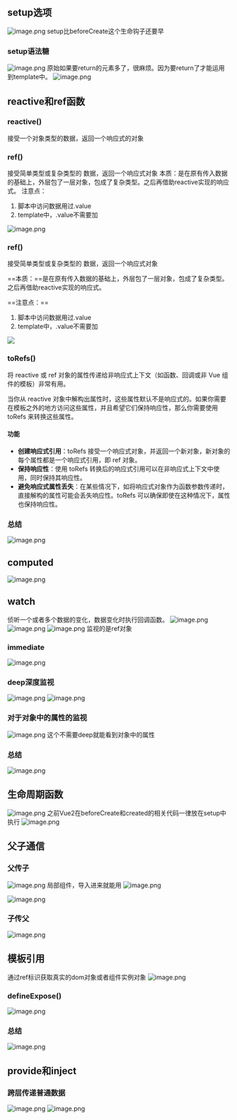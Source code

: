 ## setup选项
![image.png](https://cdn.nlark.com/yuque/0/2023/png/33778458/1697529207360-4d382ce4-501a-4b0a-8244-3cb7cc942270.png#averageHue=%23fefefe&clientId=u75f1b53b-6439-4&from=paste&height=514&id=uc6c097f9&originHeight=655&originWidth=949&originalType=binary&ratio=1.274999976158142&rotation=0&showTitle=false&size=128681&status=done&style=none&taskId=u847a7b73-2aa2-4410-b920-e689d99bbc0&title=&width=744.3137394084881)
setup比beforeCreate这个生命钩子还要早
### setup语法糖
![image.png](https://cdn.nlark.com/yuque/0/2023/png/33778458/1697529735223-9f32bec7-54ae-4650-a39b-ce429810f042.png#averageHue=%23537458&clientId=u75f1b53b-6439-4&from=paste&height=553&id=u30bc016b&originHeight=705&originWidth=1722&originalType=binary&ratio=1.274999976158142&rotation=0&showTitle=false&size=367122&status=done&style=none&taskId=ua298e894-631e-4bc3-abec-993beb7da53&title=&width=1350.588260549438)
原始如果要return的元素多了，很麻烦。因为要return了才能运用到template中。
![image.png](https://cdn.nlark.com/yuque/0/2023/png/33778458/1697531196955-fcb9af80-1e71-43a0-8148-5d2594ba5e9f.png#averageHue=%23f4f0f0&clientId=u75f1b53b-6439-4&from=paste&height=502&id=ud81d014b&originHeight=640&originWidth=820&originalType=binary&ratio=1.274999976158142&rotation=0&showTitle=false&size=246837&status=done&style=none&taskId=u13a1ba2e-a7a5-493f-8ed6-c01d985d4d5&title=&width=643.1372669283038)

## reactive和ref函数
### reactive()
接受一个对象类型的数据，返回一个响应式的对象
### ref()
接受简单类型或复杂类型的 数据，返回一个响应式对象
本质：是在原有传入数据的基础上，外层包了一层对象，包成了复杂类型。之后再借助reactive实现的响应式。
注意点：

1. 脚本中访问数据用过.value
2. template中，.value不需要加

![image.png](https://cdn.nlark.com/yuque/0/2023/png/33778458/1697531774271-0cebfa63-d575-44a2-a32f-844c12e7fd56.png#averageHue=%2320201f&clientId=u75f1b53b-6439-4&from=paste&height=346&id=u07b11710&originHeight=441&originWidth=730&originalType=binary&ratio=1.274999976158142&rotation=0&showTitle=false&size=171513&status=done&style=none&taskId=u06e636d7-039f-461a-9647-10d18db1dc7&title=&width=572.5490303142217)
### ref()

接受简单类型或复杂类型的 数据，返回一个响应式对象

==本质：==是在原有传入数据的基础上，外层包了一层对象，包成了复杂类型。之后再借助reactive实现的响应式。

==注意点：==

1. 脚本中访问数据用过.value
2. template中，.value不需要加

![](https://cdn.nlark.com/yuque/0/2023/png/33778458/1697531774271-0cebfa63-d575-44a2-a32f-844c12e7fd56.png)

### toRefs()

将 reactive 或 ref 对象的属性传递给非响应式上下文（如函数、回调或非 Vue 组件的模板）非常有用。

当你从 reactive 对象中解构出属性时，这些属性默认不是响应式的。如果你需要在模板之外的地方访问这些属性，并且希望它们保持响应性，那么你需要使用 toRefs 来转换这些属性。

#### 功能

- **创建响应式引用**：toRefs 接受一个响应式对象，并返回一个新对象，新对象的每个属性都是一个响应式引用，即 ref 对象。
- **保持响应性**：使用 toRefs 转换后的响应式引用可以在非响应式上下文中使用，同时保持其响应性。
- **避免响应式属性丢失**：在某些情况下，如将响应式对象作为函数参数传递时，直接解构的属性可能会丢失响应性。toRefs 可以确保即使在这种情况下，属性也保持响应性。
### 总结
![image.png](https://cdn.nlark.com/yuque/0/2023/png/33778458/1697531799947-39f3f0a2-b89e-4dc2-92a7-26061d23097f.png#averageHue=%23f6f2f2&clientId=u75f1b53b-6439-4&from=paste&height=518&id=ueeeaa828&originHeight=661&originWidth=1040&originalType=binary&ratio=1.274999976158142&rotation=0&showTitle=false&size=289090&status=done&style=none&taskId=u9985148c-aac1-40f8-a52c-ae920dc37ee&title=&width=815.6862897627268)
## computed
![image.png](https://cdn.nlark.com/yuque/0/2023/png/33778458/1697531846544-a4d9dbc2-5bf2-4395-b4cf-a8fd3e6b0a6d.png#averageHue=%23c7c2b3&clientId=u75f1b53b-6439-4&from=paste&height=478&id=uc7601a04&originHeight=610&originWidth=1461&originalType=binary&ratio=1.274999976158142&rotation=0&showTitle=false&size=348727&status=done&style=none&taskId=ub83452f3-bcfc-460f-9f8b-6243b169e15&title=&width=1145.8823743685998)
## watch
侦听一个或者多个数据的变化，数据变化时执行回调函数。
![image.png](https://cdn.nlark.com/yuque/0/2023/png/33778458/1697533701060-938860a3-710f-4eda-9783-2c4f20acaa9f.png#averageHue=%23527260&clientId=u75f1b53b-6439-4&from=paste&height=651&id=ucaf3b502&originHeight=830&originWidth=1229&originalType=binary&ratio=1.274999976158142&rotation=0&showTitle=false&size=441324&status=done&style=none&taskId=u9bc2f806-c706-434b-82f6-37544bec416&title=&width=963.9215866522992)
![image.png](https://cdn.nlark.com/yuque/0/2023/png/33778458/1697533682003-9988e426-89a5-4d4f-8f42-5cda96acbe87.png#averageHue=%23455f56&clientId=u75f1b53b-6439-4&from=paste&height=609&id=u921d122e&originHeight=776&originWidth=1256&originalType=binary&ratio=1.274999976158142&rotation=0&showTitle=false&size=447963&status=done&style=none&taskId=ucc1f9518-b3ae-4876-b65a-2f3ee0c097d&title=&width=985.0980576365239)
![image.png](https://cdn.nlark.com/yuque/0/2023/png/33778458/1697535068630-d9166d6d-d954-44ae-95ac-3973ea9745cf.png#averageHue=%231e1e1e&clientId=u75f1b53b-6439-4&from=paste&height=331&id=u16b68f61&originHeight=422&originWidth=822&originalType=binary&ratio=1.274999976158142&rotation=0&showTitle=false&size=270002&status=done&style=none&taskId=ue36105a5-518b-4eb5-812f-b469c126025&title=&width=644.7058944086167)
监视的是ref对象
### immediate
![image.png](https://cdn.nlark.com/yuque/0/2023/png/33778458/1697535551088-a5c960d1-aa0f-4d7f-82e6-1dbb666c89eb.png#averageHue=%23768c72&clientId=u75f1b53b-6439-4&from=paste&height=607&id=u6df18456&originHeight=774&originWidth=1236&originalType=binary&ratio=1.274999976158142&rotation=0&showTitle=false&size=302686&status=done&style=none&taskId=ucdd42c2b-dcd2-4624-bb2e-db3ff717996&title=&width=969.4117828333945)
### deep深度监视
![image.png](https://cdn.nlark.com/yuque/0/2023/png/33778458/1697535344824-2a040bfe-031d-47f2-bab9-d2875c9a39fd.png#averageHue=%232c3126&clientId=u75f1b53b-6439-4&from=paste&height=100&id=uf05fc73b&originHeight=127&originWidth=835&originalType=binary&ratio=1.274999976158142&rotation=0&showTitle=false&size=139597&status=done&style=none&taskId=ud88b3aaf-d529-489b-bcfe-0a9f4a2cdb7&title=&width=654.9019730306508)
![image.png](https://cdn.nlark.com/yuque/0/2023/png/33778458/1697535440946-ce6d3f6f-33bd-4ea7-8aa6-1cb7324024fe.png#averageHue=%23241f1e&clientId=u75f1b53b-6439-4&from=paste&height=377&id=u884fde2a&originHeight=481&originWidth=817&originalType=binary&ratio=1.274999976158142&rotation=0&showTitle=false&size=251570&status=done&style=none&taskId=uc24d64cd-3184-42b4-a67a-e02e2ce94a9&title=&width=640.7843257078343)
### 对于对象中的属性的监视
![image.png](https://cdn.nlark.com/yuque/0/2023/png/33778458/1697535497153-c812cc11-2b0d-43a1-a6c4-2a0fc85ff39c.png#averageHue=%23313228&clientId=u75f1b53b-6439-4&from=paste&height=137&id=u7989e4c2&originHeight=175&originWidth=839&originalType=binary&ratio=1.274999976158142&rotation=0&showTitle=false&size=128944&status=done&style=none&taskId=u9cab72c7-f9dd-40c7-b8d2-968961b7629&title=&width=658.0392279912767)
这个不需要deep就能看到对象中的属性
### 总结
![image.png](https://cdn.nlark.com/yuque/0/2023/png/33778458/1697535525274-39266b33-b31d-4cdd-a9cb-376997c03a13.png#averageHue=%23f4f1f1&clientId=u75f1b53b-6439-4&from=paste&height=613&id=u1e0309d4&originHeight=781&originWidth=1235&originalType=binary&ratio=1.274999976158142&rotation=0&showTitle=false&size=315091&status=done&style=none&taskId=u4ca51144-72c5-4066-a3c1-2b146fe5c69&title=&width=968.627469093238)
## 生命周期函数
![image.png](https://cdn.nlark.com/yuque/0/2023/png/33778458/1697539782862-9c6c514f-6d53-43ed-8a99-ea412eac1fef.png#averageHue=%23f1f6f8&clientId=ub501b6a3-ce0d-4&from=paste&height=636&id=u1a4ea6e4&originHeight=811&originWidth=1511&originalType=binary&ratio=1.274999976158142&rotation=0&showTitle=false&size=462781&status=done&style=none&taskId=u85da561b-f61d-41a2-b089-0a3fdb5c3d2&title=&width=1185.0980613764232)
之前Vue2在beforeCreate和created的相关代码一律放在setup中执行
![image.png](https://cdn.nlark.com/yuque/0/2023/png/33778458/1697539925775-6b1ca7dc-3076-491b-b04a-8c767b197a20.png#averageHue=%2324211f&clientId=ub501b6a3-ce0d-4&from=paste&height=270&id=u7d6cc329&originHeight=344&originWidth=905&originalType=binary&ratio=1.274999976158142&rotation=0&showTitle=false&size=237636&status=done&style=none&taskId=u7667643e-6ec7-4d9a-8888-c991ee19837&title=&width=709.8039348416036)
## 父子通信
### 父传子
![image.png](https://cdn.nlark.com/yuque/0/2023/png/33778458/1697540039434-dd0e9ad8-81fa-4367-866a-7c3553092ada.png#averageHue=%236b8b78&clientId=ub501b6a3-ce0d-4&from=paste&height=549&id=u305c5ca4&originHeight=700&originWidth=1799&originalType=binary&ratio=1.274999976158142&rotation=0&showTitle=false&size=446667&status=done&style=none&taskId=ubaa6d9e7-44d1-4165-9b7b-565c90fec2f&title=&width=1410.980418541486)
局部组件，导入进来就能用
![image.png](https://cdn.nlark.com/yuque/0/2023/png/33778458/1697540121127-da9c5336-753d-4041-9c9e-4f42ffaf8471.png#averageHue=%231f1e1e&clientId=ub501b6a3-ce0d-4&from=paste&height=437&id=u47ac65c2&originHeight=557&originWidth=784&originalType=binary&ratio=1.274999976158142&rotation=0&showTitle=false&size=224058&status=done&style=none&taskId=u12826e3e-a018-4792-b19d-3fa8f86be71&title=&width=614.901972282671)

![image.png](https://cdn.nlark.com/yuque/0/2023/png/33778458/1697540186159-deeee1ef-b5e5-4240-ab5c-52a8bf8271c9.png#averageHue=%23221f1e&clientId=ub501b6a3-ce0d-4&from=paste&height=351&id=u91c28ca5&originHeight=447&originWidth=835&originalType=binary&ratio=1.274999976158142&rotation=0&showTitle=false&size=263408&status=done&style=none&taskId=uf60e9a5a-a41d-4feb-b1ee-83e3b7f31d6&title=&width=654.9019730306508)
### 子传父
![image.png](https://cdn.nlark.com/yuque/0/2023/png/33778458/1697540256193-f6ad2cf4-d7c8-41f6-88e8-fb85c228c126.png#averageHue=%23547a68&clientId=ub501b6a3-ce0d-4&from=paste&height=589&id=u83e33007&originHeight=751&originWidth=1745&originalType=binary&ratio=1.274999976158142&rotation=0&showTitle=false&size=586540&status=done&style=none&taskId=u3da2ff0a-4cab-4c30-825f-af9168c1bb7&title=&width=1368.6274765730368)
## 模板引用
通过ref标识获取真实的dom对象或者组件实例对象
![image.png](https://cdn.nlark.com/yuque/0/2023/png/33778458/1697540505506-c55a07bc-1112-4f88-9614-09b7faafbabf.png#averageHue=%237c7c62&clientId=ub501b6a3-ce0d-4&from=paste&height=525&id=uf7af9a3b&originHeight=669&originWidth=1482&originalType=binary&ratio=1.274999976158142&rotation=0&showTitle=false&size=324877&status=done&style=none&taskId=ue8afc3a5-5ae1-4bbe-bf39-4f94f1cab04&title=&width=1162.3529629118857)
### defineExpose()
![image.png](https://cdn.nlark.com/yuque/0/2023/png/33778458/1697540600099-274607e9-05ee-484c-9682-adbf7e264c19.png#averageHue=%23f5f3f2&clientId=ub501b6a3-ce0d-4&from=paste&height=551&id=u55a795c3&originHeight=702&originWidth=1512&originalType=binary&ratio=1.274999976158142&rotation=0&showTitle=false&size=284152&status=done&style=none&taskId=ue928809b-0726-4466-bd5c-18f60d95b06&title=&width=1185.8823751165796)
### 总结
![image.png](https://cdn.nlark.com/yuque/0/2023/png/33778458/1697540616935-8a127937-59d8-4ccc-a99e-f3ff4c0ee0eb.png#averageHue=%23f5f2f2&clientId=ub501b6a3-ce0d-4&from=paste&height=353&id=u68bf2ba4&originHeight=450&originWidth=761&originalType=binary&ratio=1.274999976158142&rotation=0&showTitle=false&size=115389&status=done&style=none&taskId=u86f138f4-4cd1-4df0-9a24-02ffc467973&title=&width=596.8627562590722)
## provide和inject
### 跨层传递普通数据
![image.png](https://cdn.nlark.com/yuque/0/2023/png/33778458/1697560021030-0d36a421-46ec-4ad1-ab7d-42f9928eaedb.png#averageHue=%23aca079&clientId=ub501b6a3-ce0d-4&from=paste&height=548&id=ua43f99ca&originHeight=699&originWidth=1259&originalType=binary&ratio=1.274999976158142&rotation=0&showTitle=false&size=294835&status=done&style=none&taskId=ub29d1279-bcf7-4ac0-8b4f-cc2c1d6a1f3&title=&width=987.4509988569932)
![image.png](https://cdn.nlark.com/yuque/0/2023/png/33778458/1697560494591-831bb2cc-b360-4c01-a792-e700e663a202.png#averageHue=%23aca58c&clientId=ub501b6a3-ce0d-4&from=paste&height=539&id=uf475bf73&originHeight=687&originWidth=1714&originalType=binary&ratio=1.274999976158142&rotation=0&showTitle=false&size=306267&status=done&style=none&taskId=ubcd5c4ce-a5d0-44e9-8ebe-bbda7b9964b&title=&width=1344.3137506281862)
